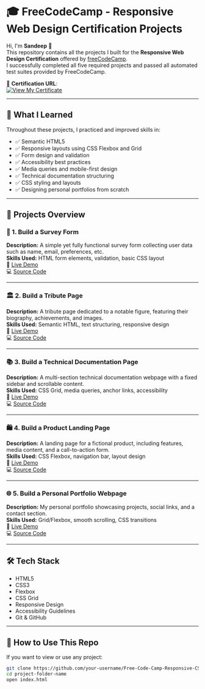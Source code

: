 # 🎓 FreeCodeCamp - Responsive Web Design Certification Projects

Hi, I'm **Sandeep** 👋  
This repository contains all the projects I built for the **Responsive Web Design Certification** offered by [freeCodeCamp](https://www.freecodecamp.org/).  
I successfully completed all five required projects and passed all automated test suites provided by FreeCodeCamp.

📜 **Certification URL**:  
[![View My Certificate](https://img.shields.io/badge/View%20Certificate-blue?style=flat-square&logo=freecodecamp)](https://www.freecodecamp.org/certification/fcc-ad8c55a8-6a37-4259-9fd8-c8ff808a3ac4/responsive-web-design)

---

## 🧠 What I Learned

Throughout these projects, I practiced and improved skills in:

- ✅ Semantic HTML5
- ✅ Responsive layouts using CSS Flexbox and Grid
- ✅ Form design and validation
- ✅ Accessibility best practices
- ✅ Media queries and mobile-first design
- ✅ Technical documentation structuring
- ✅ CSS styling and layouts
- ✅ Designing personal portfolios from scratch

---

## 📁 Projects Overview

### 🚀 1. Build a Survey Form
**Description:** A simple yet fully functional survey form collecting user data such as name, email, preferences, etc.  
**Skills Used:** HTML form elements, validation, basic CSS layout  
🔗 [Live Demo](https://your-live-link.com/survey-form)  
💻 [Source Code](https://github.com/your-username/survey-form)

---

### 🏛 2. Build a Tribute Page
**Description:** A tribute page dedicated to a notable figure, featuring their biography, achievements, and images.  
**Skills Used:** Semantic HTML, text structuring, responsive design  
🔗 [Live Demo](https://your-live-link.com/tribute-page)  
💻 [Source Code](https://github.com/your-username/tribute-page)

---

### 📚 3. Build a Technical Documentation Page
**Description:** A multi-section technical documentation webpage with a fixed sidebar and scrollable content.  
**Skills Used:** CSS Grid, media queries, anchor links, accessibility  
🔗 [Live Demo](https://your-live-link.com/technical-docs)  
💻 [Source Code](https://github.com/your-username/technical-documentation-page)

---

### 🛍 4. Build a Product Landing Page
**Description:** A landing page for a fictional product, including features, media content, and a call-to-action form.  
**Skills Used:** CSS Flexbox, navigation bar, layout design  
🔗 [Live Demo](https://your-live-link.com/product-landing)  
💻 [Source Code](https://github.com/your-username/product-landing-page)

---

### 🌐 5. Build a Personal Portfolio Webpage
**Description:** My personal portfolio showcasing projects, social links, and a contact section.  
**Skills Used:** Grid/Flexbox, smooth scrolling, CSS transitions  
🔗 [Live Demo](https://your-live-link.com/portfolio)  
💻 [Source Code](https://github.com/your-username/portfolio-page)

---

## 🛠 Tech Stack

- HTML5  
- CSS3  
- Flexbox  
- CSS Grid  
- Responsive Design  
- Accessibility Guidelines  
- Git & GitHub

---

## 📌 How to Use This Repo

If you want to view or use any project:

```bash
git clone https://github.com/your-username/Free-Code-Camp-Responsive-CSS-projects.git
cd project-folder-name
open index.html
